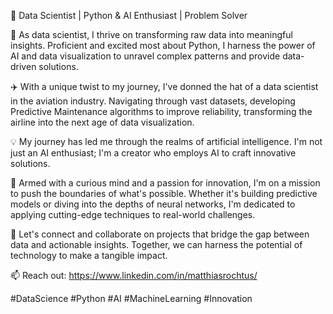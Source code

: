 👋 Data Scientist | Python & AI Enthusiast | Problem Solver

🔬 As data scientist, I thrive on transforming raw data into meaningful insights. Proficient and excited most about Python, I harness the power of AI and data visualization to unravel complex patterns and provide data-driven solutions.

✈️ With a unique twist to my journey, I've donned the hat of a data scientist in the aviation industry. Navigating through vast datasets, developing Predictive Maintenance algorithms to improve reliability, transforming the airline into the next age of data visualization. 

💡 My journey has led me through the realms of artificial intelligence. I'm not just an AI enthusiast; I'm a creator who employs AI to craft innovative solutions.

🧠 Armed with a curious mind and a passion for innovation, I'm on a mission to push the boundaries of what's possible. Whether it's building predictive models or diving into the depths of neural networks, I'm dedicated to applying cutting-edge techniques to real-world challenges.

🌟 Let's connect and collaborate on projects that bridge the gap between data and actionable insights. Together, we can harness the potential of technology to make a tangible impact.

📫 Reach out: https://www.linkedin.com/in/matthiasrochtus/

#DataScience #Python #AI #MachineLearning #Innovation
